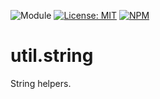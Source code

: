 ![Module](https://img.shields.io/badge/%40platform-util.string-%23EA4E7E.svg)
[![License: MIT](https://img.shields.io/badge/License-MIT-blue.svg)](https://opensource.org/licenses/MIT)
[![NPM](https://img.shields.io/npm/v/@platform/util.string.svg?colorB=blue&style=flat)](https://www.npmjs.com/package/@platform/util.string)

# util.string
String helpers.
